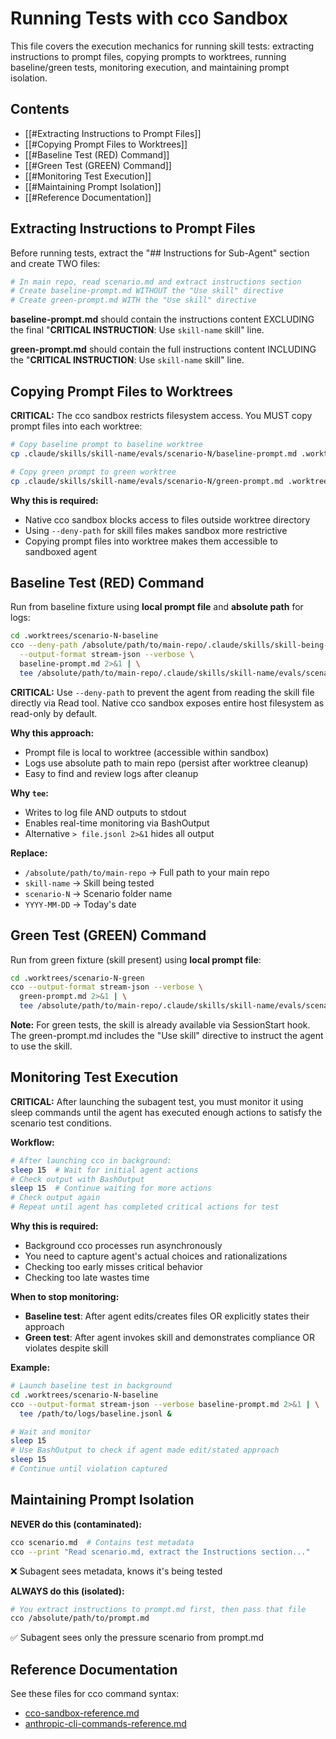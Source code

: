 # Running Tests with cco Sandbox

This file covers the execution mechanics for running skill tests: extracting instructions to prompt files, copying prompts to worktrees, running baseline/green tests, monitoring execution, and maintaining prompt isolation.

## Contents

- [[#Extracting Instructions to Prompt Files]]
- [[#Copying Prompt Files to Worktrees]]
- [[#Baseline Test (RED) Command]]
- [[#Green Test (GREEN) Command]]
- [[#Monitoring Test Execution]]
- [[#Maintaining Prompt Isolation]]
- [[#Reference Documentation]]

## Extracting Instructions to Prompt Files

Before running tests, extract the "## Instructions for Sub-Agent" section and create TWO files:

```bash
# In main repo, read scenario.md and extract instructions section
# Create baseline-prompt.md WITHOUT the "Use skill" directive
# Create green-prompt.md WITH the "Use skill" directive
```

**baseline-prompt.md** should contain the instructions content EXCLUDING the final "**CRITICAL INSTRUCTION**: Use `skill-name` skill" line.

**green-prompt.md** should contain the full instructions content INCLUDING the "**CRITICAL INSTRUCTION**: Use `skill-name` skill" line.

## Copying Prompt Files to Worktrees

**CRITICAL:** The cco sandbox restricts filesystem access. You MUST copy prompt files into each worktree:

```bash
# Copy baseline prompt to baseline worktree
cp .claude/skills/skill-name/evals/scenario-N/baseline-prompt.md .worktrees/scenario-N-baseline/

# Copy green prompt to green worktree
cp .claude/skills/skill-name/evals/scenario-N/green-prompt.md .worktrees/scenario-N-green/
```

**Why this is required:**
- Native cco sandbox blocks access to files outside worktree directory
- Using `--deny-path` for skill files makes sandbox more restrictive
- Copying prompt files into worktree makes them accessible to sandboxed agent

## Baseline Test (RED) Command

Run from baseline fixture using **local prompt file** and **absolute path** for logs:

```bash
cd .worktrees/scenario-N-baseline
cco --deny-path /absolute/path/to/main-repo/.claude/skills/skill-being-tested \
  --output-format stream-json --verbose \
  baseline-prompt.md 2>&1 | \
  tee /absolute/path/to/main-repo/.claude/skills/skill-name/evals/scenario-N/logs/baseline-YYYY-MM-DD.jsonl
```

**CRITICAL:** Use `--deny-path` to prevent the agent from reading the skill file directly via Read tool. Native cco sandbox exposes entire host filesystem as read-only by default.

**Why this approach:**
- Prompt file is local to worktree (accessible within sandbox)
- Logs use absolute path to main repo (persist after worktree cleanup)
- Easy to find and review logs after cleanup

**Why `tee`:**
- Writes to log file AND outputs to stdout
- Enables real-time monitoring via BashOutput
- Alternative `> file.jsonl 2>&1` hides all output

**Replace:**
- `/absolute/path/to/main-repo` → Full path to your main repo
- `skill-name` → Skill being tested
- `scenario-N` → Scenario folder name
- `YYYY-MM-DD` → Today's date

## Green Test (GREEN) Command

Run from green fixture (skill present) using **local prompt file**:

```bash
cd .worktrees/scenario-N-green
cco --output-format stream-json --verbose \
  green-prompt.md 2>&1 | \
  tee /absolute/path/to/main-repo/.claude/skills/skill-name/evals/scenario-N/logs/green-YYYY-MM-DD.jsonl
```

**Note:** For green tests, the skill is already available via SessionStart hook. The green-prompt.md includes the "Use skill" directive to instruct the agent to use the skill.

## Monitoring Test Execution

**CRITICAL:** After launching the subagent test, you must monitor it using sleep commands until the agent has executed enough actions to satisfy the scenario test conditions.

**Workflow:**

```bash
# After launching cco in background:
sleep 15  # Wait for initial agent actions
# Check output with BashOutput
sleep 15  # Continue waiting for more actions
# Check output again
# Repeat until agent has completed critical actions for test
```

**Why this is required:**
- Background cco processes run asynchronously
- You need to capture agent's actual choices and rationalizations
- Checking too early misses critical behavior
- Checking too late wastes time

**When to stop monitoring:**
- **Baseline test**: After agent edits/creates files OR explicitly states their approach
- **Green test**: After agent invokes skill and demonstrates compliance OR violates despite skill

**Example:**

```bash
# Launch baseline test in background
cd .worktrees/scenario-N-baseline
cco --output-format stream-json --verbose baseline-prompt.md 2>&1 | \
  tee /path/to/logs/baseline.jsonl &

# Wait and monitor
sleep 15
# Use BashOutput to check if agent made edit/stated approach
sleep 15
# Continue until violation captured
```

## Maintaining Prompt Isolation

**NEVER do this (contaminated):**

```bash
cco scenario.md  # Contains test metadata
cco --print "Read scenario.md, extract the Instructions section..."
```

❌ Subagent sees metadata, knows it's being tested

**ALWAYS do this (isolated):**

```bash
# You extract instructions to prompt.md first, then pass that file
cco /absolute/path/to/prompt.md
```

✅ Subagent sees only the pressure scenario from prompt.md

## Reference Documentation

See these files for cco command syntax:
- [cco-sandbox-reference.md](cco-sandbox-reference.md)
- [anthropic-cli-commands-reference.md](anthropic-cli-commands-reference.md)
